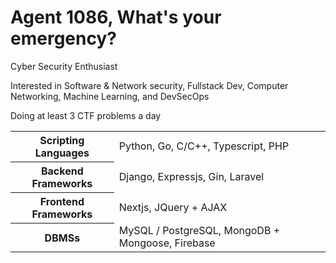 # Agent 1086, What's your emergency?

Cyber Security Enthusiast

Interested in Software & Network security, Fullstack Dev, Computer Networking, Machine Learning, and DevSecOps

Doing at least 3 CTF problems a day

<table>
  <tbody>
    <tr>
      <th>Scripting Languages</th> 
      <td>Python, Go, C/C++, Typescript, PHP</td>
    </tr>
    <tr>
      <th>Backend Frameworks</th>
      <td>Django, Expressjs, Gin, Laravel</td>
    </tr>
    <tr>
      <th>Frontend Frameworks</th>
      <td>Nextjs, JQuery + AJAX</td>
    </tr>
    <tr>
      <th>DBMSs</th>
      <td>MySQL / PostgreSQL, MongoDB + Mongoose, Firebase</td>
    </tr>
  </tbody>
</table>
<!-- <img src="https://wakatime.com/share/@e08f8b14-02a9-4fc3-a997-6be14dbaff15/4d9e12b2-a20f-40ef-b02f-ae61275d2cc2.svg" width="400" /> -->
